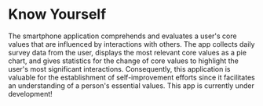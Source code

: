 # Know Yourself

The smartphone application comprehends and evaluates a user's core values that are influenced by interactions with others. The app collects daily survey data from the user, displays the most relevant core values as a pie chart, and gives statistics for the change of core values to highlight the user's most significant interactions. Consequently, this application is valuable for the establishment of self-improvement efforts since it facilitates an understanding of a person's essential values.
This app is currently under development!
